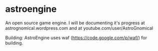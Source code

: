 astroengine
===========

An open source game engine. I will be documenting it's progress at
astrognomical.wordpress.com and at youtube.com/user/AstroGnomical

Building: AstroEngine uses waf (https://code.google.com/p/waf/) for building.